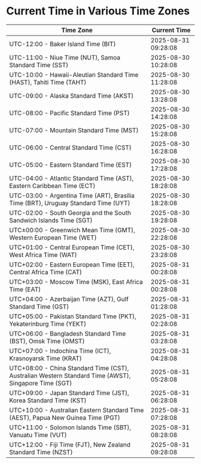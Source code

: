 # Current Time in Various Time Zones

| Time Zone | Current Time |
|-----------|--------------|
| UTC-12:00 - Baker Island Time (BIT) | 2025-08-31 09:28:08 |
| UTC-11:00 - Niue Time (NUT), Samoa Standard Time (SST) | 2025-08-30 10:28:08 |
| UTC-10:00 - Hawaii-Aleutian Standard Time (HAST), Tahiti Time (TAHT) | 2025-08-30 11:28:08 |
| UTC-09:00 - Alaska Standard Time (AKST) | 2025-08-30 13:28:08 |
| UTC-08:00 - Pacific Standard Time (PST) | 2025-08-30 14:28:08 |
| UTC-07:00 - Mountain Standard Time (MST) | 2025-08-30 15:28:08 |
| UTC-06:00 - Central Standard Time (CST) | 2025-08-30 16:28:08 |
| UTC-05:00 - Eastern Standard Time (EST) | 2025-08-30 17:28:08 |
| UTC-04:00 - Atlantic Standard Time (AST), Eastern Caribbean Time (ECT) | 2025-08-30 18:28:08 |
| UTC-03:00 - Argentina Time (ART), Brasília Time (BRT), Uruguay Standard Time (UYT) | 2025-08-30 18:28:08 |
| UTC-02:00 - South Georgia and the South Sandwich Islands Time (SGT) | 2025-08-30 19:28:08 |
| UTC±00:00 - Greenwich Mean Time (GMT), Western European Time (WET) | 2025-08-30 22:28:08 |
| UTC+01:00 - Central European Time (CET), West Africa Time (WAT) | 2025-08-30 23:28:08 |
| UTC+02:00 - Eastern European Time (EET), Central Africa Time (CAT) | 2025-08-31 00:28:08 |
| UTC+03:00 - Moscow Time (MSK), East Africa Time (EAT) | 2025-08-31 00:28:08 |
| UTC+04:00 - Azerbaijan Time (AZT), Gulf Standard Time (GST) | 2025-08-31 01:28:08 |
| UTC+05:00 - Pakistan Standard Time (PKT), Yekaterinburg Time (YEKT) | 2025-08-31 02:28:08 |
| UTC+06:00 - Bangladesh Standard Time (BST), Omsk Time (OMST) | 2025-08-31 03:28:08 |
| UTC+07:00 - Indochina Time (ICT), Krasnoyarsk Time (KRAT) | 2025-08-31 04:28:08 |
| UTC+08:00 - China Standard Time (CST), Australian Western Standard Time (AWST), Singapore Time (SGT) | 2025-08-31 05:28:08 |
| UTC+09:00 - Japan Standard Time (JST), Korea Standard Time (KST) | 2025-08-31 06:28:08 |
| UTC+10:00 - Australian Eastern Standard Time (AEST), Papua New Guinea Time (PGT) | 2025-08-31 07:28:08 |
| UTC+11:00 - Solomon Islands Time (SBT), Vanuatu Time (VUT) | 2025-08-31 08:28:08 |
| UTC+12:00 - Fiji Time (FJT), New Zealand Standard Time (NZST) | 2025-08-31 09:28:08 |
